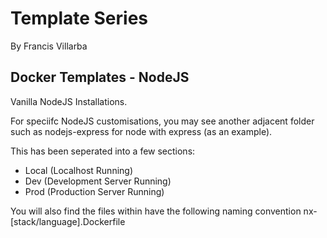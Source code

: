 # Template Series

By Francis Villarba

## Docker Templates - NodeJS

Vanilla NodeJS Installations.

For speciifc NodeJS customisations, you may see another adjacent folder such as nodejs-express for node with express (as an example).

This has been seperated into a few sections:

* Local (Localhost Running)
* Dev (Development Server Running)
* Prod (Production Server Running)

You will also find the files within have the following naming convention
nx-[stack/language].Dockerfile
